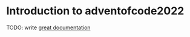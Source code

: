 # Introduction to adventofcode2022

TODO: write [great documentation](http://jacobian.org/writing/what-to-write/)
